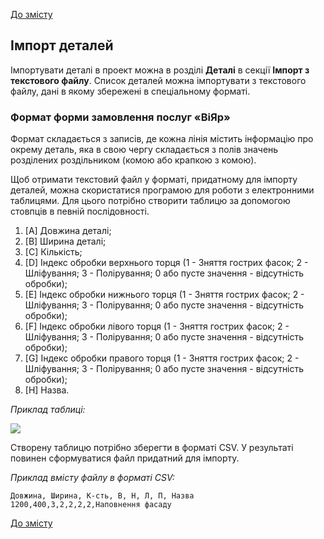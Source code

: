 [До змісту](/service/doc/?cid=steklo)
## Імпорт деталей

Імпортувати деталі в проект можна в розділі  **Деталі** в секції  **Імпорт з текстового файлу**.
Список деталей можна імпортувати з текстового файлу, дані в якому збережені в спеціальному форматі.

### Формат форми замовлення послуг «ВіЯр»

Формат складається з записів, де кожна лінія містить інформацію про окрему деталь, яка в свою чергу складається з полів значень розділених роздільником (комою або крапкою з комою).

Щоб отримати текстовий файл у форматі, придатному для імпорту деталей, можна скористатися програмою для роботи з електронними таблицями. Для цього потрібно створити таблицю за допомогою стовпців в певній послідовності.

1. [A] Довжина деталі;
2. [B] Ширина деталі;
3. [C] Кількість;
4. [D] Індекс обробки верхнього торця  (1 - Зняття гострих фасок; 2 - Шліфування; 3 - Полірування; 0 або пусте значення - відсутність обробки);
5. [E] Індекс обробки нижнього торця  (1 - Зняття гострих фасок; 2 - Шліфування; 3 - Полірування; 0 або пусте значення - відсутність обробки);
6. [F] Індекс обробки лівого торця  (1 - Зняття гострих фасок; 2 - Шліфування; 3 - Полірування; 0 або пусте значення - відсутність обробки);
7. [G] Індекс обробки правого торця  (1 - Зняття гострих фасок; 2 - Шліфування; 3 - Полірування; 0 або пусте значення - відсутність обробки);
8. [H] Назва.

_Приклад таблиці:_

![](/service/doc/img/viyar-form-steklo.png)

Створену таблицю потрібно зберегти в форматі CSV. У результаті повинен сформуватися файл придатний для імпорту.

_Приклад вмісту файлу в форматі CSV:_
```
Довжина, Ширина, К-сть, В, Н, Л, П, Назва
1200,400,3,2,2,2,2,Наповнення фасаду
```

[До змісту](/service/doc/?cid=steklo)

